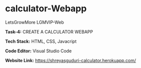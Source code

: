 # calculator-Webapp
LetsGrowMore LGMVIP-Web

**Task-4:** CREATE A CALCULATOR WEBAPP

**Tech Stack:** HTML, CSS, Javacript

**Code Editor:** Visual Studio Code

**Website Link:** https://shreyasguduri-calculator.herokuapp.com/
